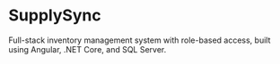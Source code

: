 # SupplySync
Full-stack inventory management system with role-based access, built using Angular, .NET Core, and SQL Server.
